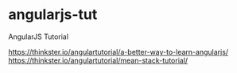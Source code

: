 angularjs-tut
=============

AngularJS Tutorial

https://thinkster.io/angulartutorial/a-better-way-to-learn-angularjs/
https://thinkster.io/angulartutorial/mean-stack-tutorial/
